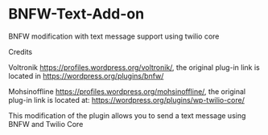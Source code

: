 # BNFW-Text-Add-on
BNFW modification with text message support using twilio core

Credits 

Voltronik https://profiles.wordpress.org/voltronik/, the original plug-in link is located in https://wordpress.org/plugins/bnfw/

Mohsinoffline https://profiles.wordpress.org/mohsinoffline/, the original plug-in link is located at: https://wordpress.org/plugins/wp-twilio-core/


This modification of the plugin allows you to send a text message using BNFW and Twilio Core


